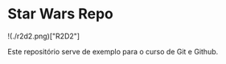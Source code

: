 # Star Wars Repo

!(./r2d2.png)["R2D2"]

Este repositório serve de exemplo para o curso de Git e Github.
